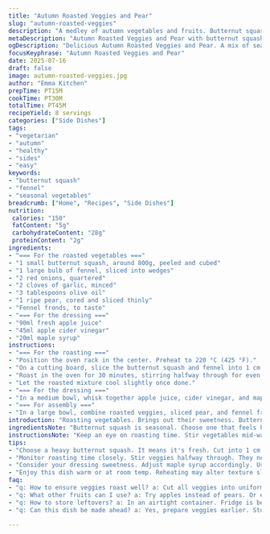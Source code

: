```yaml
---
title: "Autumn Roasted Veggies and Pear"
slug: "autumn-roasted-veggies"
description: "A medley of autumn vegetables and fruits. Butternut squash, fennel, and red onions. Fresh herbs included. Dressed with apple juice and cider vinegar. Roasted and tossed with sliced pear. Good as a side or light starter."
metaDescription: "Autumn Roasted Veggies and Pear with butternut squash, fennel, red onions & fresh herbs. Perfect as a side or light starter."
ogDescription: "Delicious Autumn Roasted Veggies and Pear. A mix of seasonal vegetables & fruits with a tangy dressing. Serve warm or at room temperature."
focusKeyphrase: "Autumn Roasted Veggies and Pear"
date: 2025-07-16
draft: false
image: autumn-roasted-veggies.jpg
author: "Emma Kitchen"
prepTime: PT15M
cookTime: PT30M
totalTime: PT45M
recipeYield: 8 servings
categories: ["Side Dishes"]
tags:
- "vegetarian"
- "autumn"
- "healthy"
- "sides"
- "easy"
keywords:
- "butternut squash"
- "fennel"
- "seasonal vegetables"
breadcrumb: ["Home", "Recipes", "Side Dishes"]
nutrition: 
 calories: "150"
 fatContent: "5g"
 carbohydrateContent: "28g"
 proteinContent: "2g"
ingredients:
- "=== For the roasted vegetables ==="
- "1 small butternut squash, around 800g, peeled and cubed"
- "1 large bulb of fennel, sliced into wedges"
- "2 red onions, quartered"
- "2 cloves of garlic, minced"
- "3 tablespoons olive oil"
- "1 ripe pear, cored and sliced thinly"
- "Fennel fronds, to taste"
- "=== For the dressing ==="
- "90ml fresh apple juice"
- "45ml apple cider vinegar"
- "20ml maple syrup"
instructions:
- "=== For the roasting ==="
- "Position the oven rack in the center. Preheat to 220 °C (425 °F)."
- "On a cutting board, slice the butternut squash and fennel into 1 cm pieces. Arrange them on a parchment-lined baking sheet. Include red onions, garlic, and drizzle with olive oil. Season with salt and pepper. Toss to coat."
- "Roast in the oven for 30 minutes, stirring halfway through for even cooking."
- "Let the roasted mixture cool slightly once done."
- "=== For the dressing ==="
- "In a medium bowl, whisk together apple juice, cider vinegar, and maple syrup. Season with salt and pepper."
- "=== For assembly ==="
- "In a large bowl, combine roasted veggies, sliced pear, and fennel fronds. Pour the dressing over the top, toss gently to coat. Serve warm or at room temperature."
introduction: "Roasting vegetables. Brings out their sweetness. Butternut squash shines here. Fennel adds an anise note. Red onions caramelize beautifully. Pear brings freshness. A burst of flavor. A tangy dressing ties it all together. Enjoy warm as a side."
ingredientsNote: "Butternut squash is seasonal. Choose one that feels heavy for its size. Fennel offers a unique flavor. Pair with the right herbs. Fresh versions of pear work better. Avoid overly ripe ones. Adjust apple juice amount for sweetness."
instructionsNote: "Keep an eye on roasting time. Stir vegetables mid-way. They need to caramelize but not burn. Adjust seasoning as per taste preference. Cooling slightly helps flavors meld. Enjoy it warm or at room temperature for better taste."
tips:
- "Choose a heavy butternut squash. It means it's fresh. Cut into 1 cm pieces for even roasting. Fennel can vary in flavor. Pairing with herbs matters. Fresh herbs brighten flavors. Garlic adds depth, use minced. Adjust olive oil based on personal taste."
- "Monitor roasting time closely. Stir veggies halfway through. They need caramelization but avoid burning. Cooling slightly enhances flavor melding. Pear should be ripe but not overly soft. Fennel fronds add a nice touch. Different types of pears can change flavor."
- "Consider your dressing sweetness. Adjust maple syrup accordingly. Use natural apple juice for freshness. The combination of apple and vinegar balances flavors well. Salt and pepper help enhance overall taste. Mix well but gently to avoid mashing."
- "Enjoy this dish warm or at room temp. Reheating may alter texture slightly but it's still good. Consider serving next day for flavors to combine. Leftovers can be great on salads too. Experiment with other veggies in the mix."
faq:
- "q: How to ensure veggies roast well? a: Cut all veggies into uniform pieces. Avoid overcrowding the pan. Stir halfway for even cooking."
- "q: What other fruits can I use? a: Try apples instead of pears. Or even use cranberries for tanginess. They add unique flavor."
- "q: How to store leftovers? a: In an airtight container. Fridge is best. Use within three days for taste. Can reheat or add to salads."
- "q: Can this dish be made ahead? a: Yes, prepare veggies earlier. Store in fridge. Roast just before serving. Freshness matters for taste."

---
```


